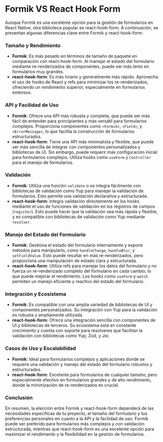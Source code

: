 # Formik VS React Hook Form

Aunque Formik es una excelente opción para la gestión de formularios en React Native, otra biblioteca popular es react-hook-form. A continuación, se presentan algunas diferencias clave entre Formik y react-hook-form:

### Tamaño y Rendimiento

- **Formik**: Es más pesado en términos de tamaño de paquete en comparación con react-hook-form. Al manejar el estado del formulario mediante re-renderizados de componentes, puede ser más lento en formularios muy grandes.
- **react-hook-form**: Es más liviano y generalmente más rápido. Aprovecha el uso de hooks de React y refs para minimizar los re-renderizados, ofreciendo un rendimiento superior, especialmente en formularios extensos.

### API y Facilidad de Uso

- **Formik**: Ofrece una API más robusta y completa, que puede ser más fácil de entender para principiantes y más versátil para formularios complejos. Proporciona componentes como `<Formik>`, `<Field>`, y `<ErrorMessage>`, lo que facilita la construcción de formularios estructurados.
- **react-hook-form**: Tiene una API más minimalista y flexible, que puede ser más sencilla de integrar con componentes personalizados y bibliotecas de UI. Sin embargo, puede requerir más configuración inicial para formularios complejos. Utiliza hooks como `useForm` y `Controller` para el manejo de formularios.

### Validación

- **Formik**: Utiliza una función `validate` o se integra fácilmente con bibliotecas de validación como Yup para manejar la validación de formularios. Esto permite una validación declarativa y estructurada.
- **react-hook-form**: Integra validación directamente en los hooks mediante el uso de funciones de validación en los registros de campos (`register`). Esto puede hacer que la validación sea más rápida y flexible, y es compatible con bibliotecas de validación como Yup mediante `resolver`.

### Manejo del Estado del Formulario

- **Formik**: Gestiona el estado del formulario internamente y expone métodos para manipularlo, como `handleChange`, `handleBlur`, y `setFieldValue`. Esto puede resultar en más re-renderizados, pero proporciona una manipulación de estado clara y estructurada.
- **react-hook-form**: Utiliza refs para manejar los datos del formulario y no fuerza un re-renderizado completo del formulario en cada cambio, lo que puede mejorar el rendimiento. Los hooks como `useForm` y `watch` permiten un manejo eficiente y reactivo del estado del formulario.

### Integración y Ecosistema

- **Formik**: Es compatible con una amplia variedad de bibliotecas de UI y componentes personalizados. Su integración con Yup para la validación es robusta y ampliamente utilizada.
- **react-hook-form**: Ofrece una integración sencilla con componentes de UI y bibliotecas de terceros. Su ecosistema está en constante crecimiento y cuenta con soporte para resolveres que facilitan la validación con bibliotecas como Yup, Zod, y Joi.

### Casos de Uso y Escalabilidad

- **Formik**: Ideal para formularios complejos y aplicaciones donde se requiere una validación y manejo del estado del formulario robustos y estructurados.
- **react-hook-form**: Excelente para formularios de cualquier tamaño, pero especialmente efectivo en formularios grandes y de alto rendimiento, donde la minimización de re-renderizados es crucial.

### Conclusión

En resumen, la elección entre Formik y react-hook-form dependerá de las necesidades específicas de tu proyecto, el tamaño del formulario y tus preferencias personales en cuanto a la API y la facilidad de uso. Formik puede ser preferido para formularios más complejos y con validación estructurada, mientras que react-hook-form es una excelente opción para maximizar el rendimiento y la flexibilidad en la gestión de formularios.
